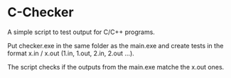 # C-Checker

A simple script to test output for C/C++ programs.

Put checker.exe in the same folder as the main.exe and create tests in the format x.in / x.out (1.in, 1.out, 2.in, 2.out ...).

The script checks if the outputs from the main.exe matche the x.out ones.
